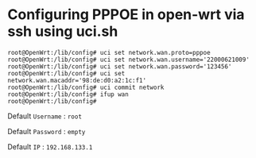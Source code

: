 # Configuring PPPOE in open-wrt via ssh using uci.sh
```
root@OpenWrt:/lib/config# uci set network.wan.proto=pppoe
root@OpenWrt:/lib/config# uci set network.wan.username='22000621009'
root@OpenWrt:/lib/config# uci set network.wan.password='123456'
root@OpenWrt:/lib/config# uci set network.wan.macaddr='98:de:d0:a2:1c:f1'
root@OpenWrt:/lib/config# uci commit network
root@OpenWrt:/lib/config# ifup wan
root@OpenWrt:/lib/config# 
```
Default `Username` : `root`

Default `Password` : `empty`

Default `IP` : `192.168.133.1`
